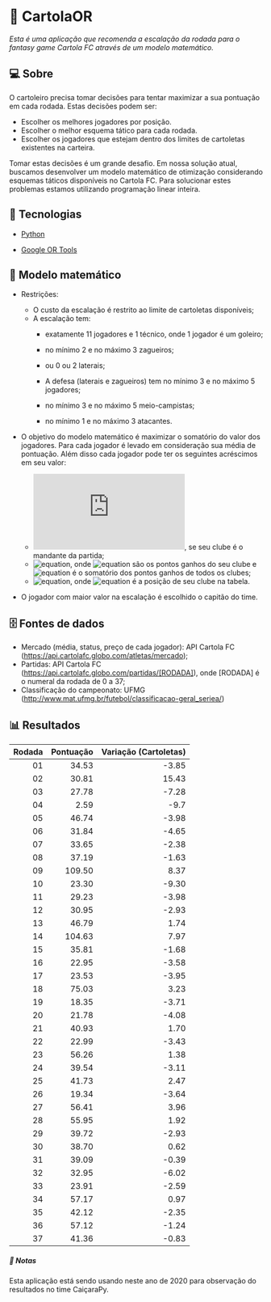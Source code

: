 # :tophat: CartolaOR

_Esta é uma aplicação que recomenda a escalação da rodada para o fantasy game Cartola FC através de um modelo matemático._

## 💻 Sobre

O cartoleiro precisa tomar decisões para tentar maximizar a sua pontuação em cada rodada. Estas decisões podem ser:

  * Escolher os melhores jogadores por posição.
  * Escolher o melhor esquema tático para cada rodada.
  * Escolher os jogadores que estejam dentro dos limites de cartoletas existentes na carteira.

Tomar estas decisões é um grande desafio. Em nossa solução atual, buscamos desenvolver um modelo matemático de otimização considerando esquemas táticos disponíveis no Cartola FC. Para solucionar estes problemas estamos utilizando programação linear inteira.  

## 🚀 Tecnologias

*  [Python](https://www.python.org/)

*  [Google OR Tools](https://developers.google.com/optimization)

## :1234: Modelo matemático
* Restrições:
  * O custo da escalação é restrito ao limite de cartoletas disponíveis;

  - A escalação tem:
    - exatamente 11 jogadores e 1 técnico, onde 1 jogador é um goleiro;

    - no mínimo 2 e no máximo 3 zagueiros;

    - ou 0 ou 2 laterais;

    - A defesa (laterais e zagueiros) tem no mínimo 3 e no máximo 5 jogadores;

    - no mínimo 3 e no máximo 5 meio-campistas;

    - no mínimo 1 e no máximo 3 atacantes.

* O objetivo do modelo matemático é maximizar o somatório do valor dos jogadores. Para cada jogador é levado em consideração sua média de pontuação. Além disso cada jogador pode ter os seguintes acréscimos em seu valor:
  - ![equation](https://latex.codecogs.com/gif.latex?1), se seu clube é o mandante da partida;
  - ![equation](https://latex.codecogs.com/gif.latex?\frac{PG_{clube}}{P_{total}}), onde ![equation](https://latex.codecogs.com/gif.latex?PG_{clube}) são os pontos ganhos do seu clube e ![equation](https://latex.codecogs.com/gif.latex?P_{total}) é o somatório dos pontos ganhos de todos os clubes;
  - ![equation](https://latex.codecogs.com/gif.latex?2-\frac{Pos_{clube}}{10}), onde ![equation](https://latex.codecogs.com/gif.latex?Pos_{clube}) é a posição de seu clube na tabela.

* O jogador com maior valor na escalação é escolhido o capitão do time.

## :file_cabinet: Fontes de dados
* Mercado (média, status, preço de cada jogador): API Cartola FC (https://api.cartolafc.globo.com/atletas/mercado);
* Partidas: API Cartola FC (https://api.cartolafc.globo.com/partidas/[RODADA]), onde [RODADA] é o numeral da rodada de 0 a 37;
* Classificação do campeonato: UFMG (http://www.mat.ufmg.br/futebol/classificacao-geral_seriea/)

## :bar_chart: Resultados
| Rodada | Pontuação | Variação (Cartoletas)|
|--:|--:|--:|
|01|34.53|-3.85|
|02|30.81|15.43|
|03|27.78|-7.28|
|04|2.59|-9.7|
|05|46.74|-3.98|
|06|31.84|-4.65|
|07|33.65|-2.38|
|08|37.19|-1.63|
|09|109.50|8.37|
|10|23.30|-9.30|
|11|29.23|-3.98|
|12|30.95|-2.93|
|13|46.79|1.74|
|14|104.63|7.97|
|15|35.81|-1.68|
|16|22.95|-3.58|
|17|23.53|-3.95|
|18|75.03|3.23|
|19|18.35|-3.71|
|20|21.78|-4.08|
|21|40.93|1.70|
|22|22.99|-3.43|
|23|56.26|1.38|
|24|39.54|-3.11|
|25|41.73|2.47|
|26|19.34|-3.64|
|27|56.41|3.96|
|28|55.95|1.92|
|29|39.72|-2.93|
|30|38.70|0.62|
|31|39.09|-0.39|
|32|32.95|-6.02|
|33|23.91|-2.59|
|34|57.17|0.97|
|35|42.12|-2.35|
|36|57.12|-1.24|
|37|41.36|-0.83|

##### :paperclip: Notas

Esta aplicação está sendo usando neste ano de 2020 para observação do resultados no time CaiçaraPy.

